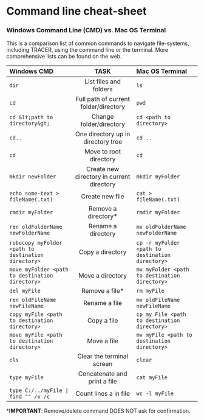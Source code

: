 # Command line cheat-sheet

### Windows Command Line \(CMD\) vs. Mac OS Terminal

This is a comparison list of common commands to navigate file-systems, including TRACER, using the command line or the terminal. More comprehensive lists can be found on the web.

| **Windows CMD** | TASK | **Mac OS Terminal** |
| :--- | :---: | :--- |
| `dir` | List files and folders | `ls` |
| `cd` | Full path of current folder/directory | `pwd` |
| `cd &lt;path to directory&gt;` | Change folder/directory | `cd <path to directory>` |
| `cd..` | One directory up in directory tree | `cd ..` |
| `cd` | Move to root directory | `cd` |
| `mkdir newFolder` | Create new directory in current directory | `mkdir myFolder` |
| `echo some-text > fileName(.txt)` | Create new file | `cat > fileName(.txt)` |
| `rmdir myFolder` | Remove a directory\* | `rmdir myFolder` |
| `ren oldFolderName newFolderName` | Rename a directory | `mv oldFolderName newFolderName` |
| `robocopy myFolder <path to destination directory>` | Copy a directory | `cp -r myFolder <path to destination directory>` |
| `move myFolder <path to destination directory>` | Move a directory | `mv myFolder <path to destination directory>` |
| `del myFile` | Remove a file\* | `rm myFile` |
| `ren oldFileName newFileName` | Rename a file | `mv oldFileName newFileName` |
| `copy myFile <path to destination directory>` | Copy a file | `cp my File <path to destination directory>` |
| `move myFile <path to destination directory>` | Move a file | `mv myFile <path to destination directory>` |
| `cls` | Clear the terminal screen | `clear` |
| `type myFile` | Concatenate and print a file | `cat myFile` |
| `type C:/../myFile \| find "" /v /c` | Count lines a in file | `wc -l myFile` |

\***IMPORTANT**: Remove/delete command DOES NOT ask for confirmation.

